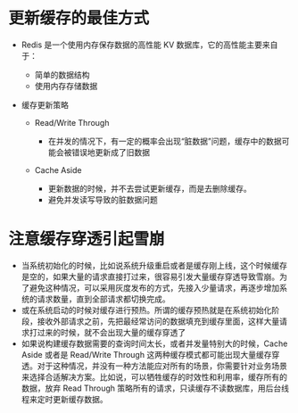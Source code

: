 # 更新缓存的最佳方式
- Redis 是一个使用内存保存数据的高性能 KV 数据库，它的高性能主要来自于：
  * 简单的数据结构
  * 使用内存存储数据
  
- 缓存更新策略
  * Read/Write Through
     * 在并发的情况下，有一定的概率会出现“脏数据”问题，缓存中的数据可能会被错误地更新成了旧数据
     
  * Cache Aside 
     * 更新数据的时候，并不去尝试更新缓存，而是去删除缓存。
     * 避免并发读写导致的脏数据问题
     

# 注意缓存穿透引起雪崩
- 当系统初始化的时候，比如说系统升级重启或者是缓存刚上线，这个时候缓存是空的，如果大量的请求直接打过来，很容易引发大量缓存穿透导致雪崩。为了避免这种情况，可以采用灰度发布的方式，先接入少量请求，再逐步增加系统的请求数量，直到全部请求都切换完成。
- 或在系统启动的时候对缓存进行预热。所谓的缓存预热就是在系统初始化阶段，接收外部请求之前，先把最经常访问的数据填充到缓存里面，这样大量请求打过来的时候，就不会出现大量的缓存穿透了
- 如果说构建缓存数据需要的查询时间太长，或者并发量特别大的时候，Cache Aside 或者是 Read/Write Through 这两种缓存模式都可能出现大量缓存穿透。对于这种情况，并没有一种方法能应对所有的场景，你需要针对业务场景来选择合适解决方案。比如说，可以牺牲缓存的时效性和利用率，缓存所有的数据，放弃 Read Through 策略所有的请求，只读缓存不读数据库，用后台线程来定时更新缓存数据。